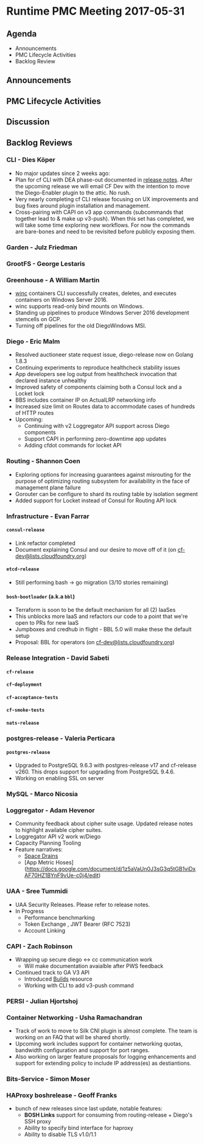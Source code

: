 # Runtime PMC Meeting 2017-05-31

## Agenda

* Announcements
* PMC Lifecycle Activities
* Backlog Review

## Announcements


## PMC Lifecycle Activities


## Discussion


## Backlog Reviews

### CLI - Dies Köper
- No major updates since 2 weeks ago:
- Plan for cf CLI with DEA phase-out documented in [release notes](https://www.pivotaltracker.com/story/show/140879877). After the upcoming release we will email CF Dev with the intention to move the Diego-Enabler plugin to the attic. No rush.
- Very nearly completing cf CLI release focusing on UX improvements and bug fixes around plugin installation and management.
- Cross-pairing with CAPI on v3 app commands (subcommands that together lead to & make up v3-push). When this set has completed, we will take some time exploring new workflows. For now the commands are bare-bones and need to be revisited before publicly exposing them.

### Garden - Julz Friedman

### GrootFS - George Lestaris


### Greenhouse - A William Martin

- [winc](https://github.com/cloudfoundry-incubator/winc) containers CLI successfully creates, deletes, and executes containers on Windows Server 2016.
- winc supports read-only bind mounts on Windows.
- Standing up pipelines to produce Windows Server 2016 development stemcells on GCP.
- Turning off pipelines for the old DiegoWindows MSI.

### Diego - Eric Malm

- Resolved auctioneer state request issue, diego-release now on Golang 1.8.3
- Continuing experiments to reproduce healthcheck stability issues
- App developers see log output from healthcheck invocation that declared instance unhealthy
- Improved safety of components claiming both a Consul lock and a Locket lock
- BBS includes container IP on ActualLRP networking info
- Increased size limit on Routes data to accommodate cases of hundreds of HTTP routes
- Upcoming:
  - Continuing with v2 Loggregator API support across Diego components
  - Support CAPI in performing zero-downtime app updates
  - Adding cfdot commands for locket API


### Routing - Shannon Coen

- Exploring options for increasing guarantees against misrouting for the purpose of optimizing routing subsystem for availability in the face of management plane failure
- Gorouter can be configure to shard its routing table by isolation segment
- Added support for Locket instead of Consul for Routing API lock

### Infrastructure - Evan Farrar

#### `consul-release`
- Link refactor completed
- Document explaining Consul and our desire to move off of it (on cf-dev@lists.cloudfoundry.org)

#### `etcd-release`
- Still performing bash -> go migration (3/10 stories remaining)

#### `bosh-bootloader` (a.k.a `bbl`)
- Terraform is soon to be the default mechanism for all (2) IaaSes
- This unblocks more IaaS and refactors our code to a point that we're open to PRs for new IaaS
- Jumpboxes and credhub in flight - BBL 5.0 will make these the default setup
- Proposal: BBL for operators (on cf-dev@lists.cloudfoundry.org)

### Release Integration - David Sabeti

#### `cf-release`

#### `cf-deployment`

#### `cf-acceptance-tests`

#### `cf-smoke-tests`

#### `nats-release`

### postgres-release - Valeria Perticara

#### `postgres-release`
- Upgraded to PostgreSQL 9.6.3 with postgres-release v17 and cf-release v260. This drops support for upgrading from PostgreSQL 9.4.6.
- Working on enabling SSL on server

### MySQL - Marco Nicosia

### Loggregator - Adam Hevenor
- Community feedback about cipher suite usage. Updated release notes to highlight available cipher suites.
- Loggregator API v2 work w/Diego
- Capacity Planning Tooling
- Feature narratives:
   - [Space Drains](https://docs.google.com/document/d/1Wi8WnS4avVhNLxn2TV9CwCsWH4kjlAPoXWDVzWDIQwE/edit#)
   - [App Metric Hoses] (https://docs.google.com/document/d/1z5aVaUn0J3sG3q5tGB1viDxAF70HZ1BYnF9vUe-c0j4/edit)

### UAA - Sree Tummidi

- UAA Security Releases. Please refer to release notes.
- In Progress
  - Performance benchmarking
  - Token Exchange , JWT Bearer (RFC 7523)
  - Account Linking

### CAPI - Zach Robinson
- Wrapping up secure diego <-> cc communication work
  - Will make documentation avaialble after PWS feedback
- Continued track to GA V3 API
  - Introduced [Builds](http://v3-apidocs.cloudfoundry.org/version/3.19.0/index.html#builds) resource
  - Working with CLI to add v3-push command

### PERSI - Julian Hjortshoj

### Container Networking - Usha Ramachandran
- Track of work to move to Silk CNI plugin is almost complete. The team is working on an FAQ that will be shared shortly.
- Upcoming work includes support for container networking quotas, bandwidth configuration and support for port ranges.
- Also working on larger feature proposals for logging enhancements and support for extending policy to include IP address(es) as destiantions. 

### Bits-Service - Simon Moser

### HAProxy boshrelease - Geoff Franks

- bunch of new releases since last update, notable features:
  - **BOSH Links** support for consuming from routing-release + Diego's SSH proxy
  - Ability to specify bind interface for haproxy
  - Ability to disable TLS v1.0/1.1
